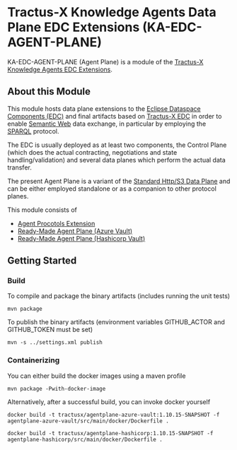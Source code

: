 <!--
 * Copyright (c) 2022,2023 Contributors to the Eclipse Foundation
 *
 * See the NOTICE file(s) distributed with this work for additional
 * information regarding copyright ownership.
 *
 * This program and the accompanying materials are made available under the
 * terms of the Apache License, Version 2.0 which is available at
 * https://www.apache.org/licenses/LICENSE-2.0.
 *
 * Unless required by applicable law or agreed to in writing, software
 * distributed under the License is distributed on an "AS IS" BASIS, WITHOUT
 * WARRANTIES OR CONDITIONS OF ANY KIND, either express or implied. See the
 * License for the specific language governing permissions and limitations
 * under the License.
 *
 * SPDX-License-Identifier: Apache-2.0
-->

# Tractus-X Knowledge Agents Data Plane EDC Extensions (KA-EDC-AGENT-PLANE)

KA-EDC-AGENT-PLANE (Agent Plane) is a module of the [Tractus-X Knowledge Agents EDC Extensions](../README.md).

## About this Module

This module hosts data plane extensions to the [Eclipse Dataspace Components (EDC)](https://github.com/eclipse-edc/Connector) and final artifacts based on [Tractus-X EDC](https://github.com/eclipse-tractusx/tractusx-edc) 
in order to enable [Semantic Web](https://www.w3.org/standards/semanticweb/) data exchange, in particular by employing 
the [SPARQL](https://www.w3.org/TR/sparql11-query/) protocol.

The EDC is usually deployed as at least two components, the Control Plane (which does the actual contracting, negotiations and state handling/validation) and several data planes
which perform the actual data transfer. 

The present Agent Plane is a variant of the [Standard Http/S3 Data Plane](https://github.com/eclipse-tractusx/tractusx-edc/tree/main/edc-dataplane) 
and can be either employed standalone or as a companion to other protocol planes.

This module consists of

- [Agent Procotols Extension](agent-plane-protocol)
- [Ready-Made Agent Plane (Azure Vault)](agentplane-azure-vault)
- [Ready-Made Agent Plane (Hashicorp Vault)](agentplane-hashicorp)

## Getting Started

### Build

To compile and package the binary artifacts (includes running the unit tests)

```shell
mvn package 
```

To publish the binary artifacts (environment variables GITHUB_ACTOR and GITHUB_TOKEN must be set)

```shell
mvn -s ../settings.xml publish
```

### Containerizing

You can either build the docker images using a maven profile

```shell
mvn package -Pwith-docker-image
```

Alternatively, after a successful build, you can invoke docker yourself 

```console
docker build -t tractusx/agentplane-azure-vault:1.10.15-SNAPSHOT -f agentplane-azure-vault/src/main/docker/Dockerfile .
```

```console
docker build -t tractusx/agentplane-hashicorp:1.10.15-SNAPSHOT -f agentplane-hashicorp/src/main/docker/Dockerfile .
```

